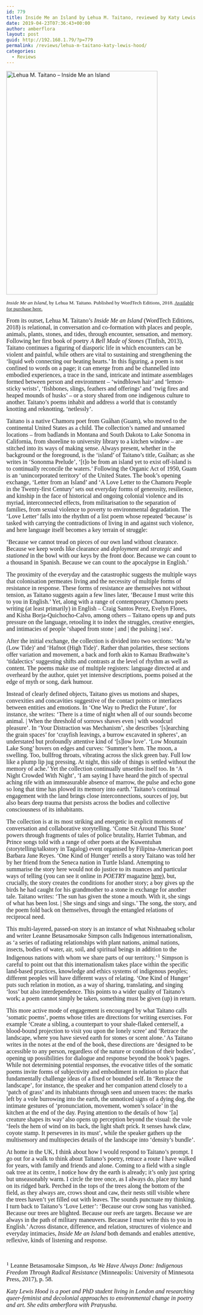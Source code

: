 ```yaml
---
id: 779
title: Inside Me an Island by Lehua M. Taitano, reviewed by Katy Lewis Hood
date: 2019-04-23T07:36:43+00:00
author: amberflora
layout: post
guid: http://192.168.1.79/?p=779
permalink: /reviews/lehua-m-taitano-katy-lewis-hood/
categories:
  - Reviews
---
```

<img loading="lazy" class="wp-image-780 aligncenter" src="http://amberflora.com/wp-content/uploads/2019/04/taitano.jpg" alt="Lehua M. Taitano – Inside Me an Island" width="400" height="592" srcset="https://www.amberflora.com/wp-content/uploads/2019/04/taitano.jpg 3750w, https://www.amberflora.com/wp-content/uploads/2019/04/taitano-203x300.jpg 203w, https://www.amberflora.com/wp-content/uploads/2019/04/taitano-768x1137.jpg 768w, https://www.amberflora.com/wp-content/uploads/2019/04/taitano-692x1024.jpg 692w" sizes="(max-width: 400px) 100vw, 400px" />

<p style="text-align: left;">
  <span style="font-size: 10pt; font-family: georgia, palatino, serif;"><em>Inside Me an Island</em>, by Lehua M. Taitano. Published by WordTech Editions, 2018. <a href="https://www.wordtechweb.com/taitano.html">Available for purchase here.</a></span>
</p>

<span style="font-family: georgia, palatino, serif; font-size: 12pt;">From its outset, Lehua M. Taitano’s <em>Inside Me an Island</em> (WordTech Editions, 2018) is relational, in conversation and co-formation with places and people, animals, plants, stones, and tides, through encounter, sensation, and memory. Following her first book of poetry <em>A Bell Made of Stones</em> (Tinfish, 2013), Taitano continues a figuring of diasporic life in which encounters can be violent and painful, while others are vital to sustaining and strengthening the ‘liquid web connecting our beating hearts.’ In this figuring, a poem is not confined to words on a page; it can emerge from and be channelled into embodied experiences, a trace in the sand, intricate and intimate assemblages formed between person and environment – ‘windblown hair’ and ‘lemon-sticky wrists’, ‘fishbones, slings, feathers and offerings’ and ‘twig fires and heaped mounds of husks’ – or a story shared from one indigenous culture to another. Taitano’s poems inhabit and address a world that is constantly knotting and reknotting, ‘netlessly’.</span>

<span style="font-family: georgia, palatino, serif; font-size: 12pt;">Taitano is a native Chamoru poet from Guåhan (Guam), who moved to the continental United States as a child. The collection’s named and unnamed locations – from badlands in Montana and South Dakota to Lake Sonoma in California, from shoreline to university library to a kitchen window – are stitched into its ways of making sense. Always present, whether in the background or the foreground, is the ‘island’ of Taitano’s title, Guåhan; as she writes in ‘Sononma Prelude’, ‘[t]o be from an island yet to exist off-island is to continually reconcile the waters.’ Following the Organic Act of 1950, Guam is an ‘unincorporated territory’ of the United States. The book’s opening exchange, ‘Letter from an Island’ and ‘A Love Letter to the Chamoru People in the Twenty-first Century’ sets out everyday forms of generosity, resilience, and kinship in the face of historical and ongoing colonial violence and its myriad, interconnected effects, from militarisation to the separation of families, from sexual violence to poverty to environmental degradation. The ‘Love Letter’ falls into the rhythm of a list poem whose repeated ‘because’ is tasked with carrying the contradictions of living in and against such violence, and here language itself becomes a key terrain of struggle:</span>

<span style="font-family: georgia, palatino, serif; font-size: 12pt;">‘Because we cannot tread on pieces of our own land without clearance. Because we keep words like clearance and <em>deployment</em> and <em>strategic</em> and <em>stationed</em> in the bowl with our keys by the front door. Because we can count to a thousand in Spanish. Because we can count to the apocalypse in English.’</span>

<span style="font-family: georgia, palatino, serif; font-size: 12pt;">The proximity of the everyday and the catastrophic suggests the multiple ways that colonisation permeates living and the necessity of multiple forms of resistance in response. These forms of resistance are themselves not without tension, as Taitano suggests again a few lines later, ‘Because I must write this to you in English.’ Yet, along with a range of contemporary Chamoru poets writing (at least primarily) in English – Craig Santos Perez, Evelyn Flores, and Kisha Borja-Quichocho-Calvo, among others – Taitano opens up and puts pressure on the language, retooling it to index the struggles, creative energies, and intimacies of people ‘shaped from stone | and | the pulsing | sea’.</span>

<span style="font-family: georgia, palatino, serif; font-size: 12pt;">After the initial exchange, the collection is divided into two sections: ‘Ma’te (Low Tide)’ and ‘Hafnot (High Tide)’. Rather than polarities, these sections offer variation and movement, a back and forth akin to Kamau Brathwaite’s ‘tidalectics’ suggesting shifts and contrasts at the level of rhythm as well as content. The poems make use of multiple registers: language directed at and overheard by the author, quiet yet intensive descriptions, poems poised at the edge of myth or song, dark humour.</span>

<span style="font-family: georgia, palatino, serif; font-size: 12pt;">Instead of clearly defined objects, Taitano gives us motions and shapes, convexities and concavities suggestive of the contact points or interfaces between entities and emotions. In ‘One Way to Predict the Future’, for instance, she writes: ‘There is a time of night when all of our sounds become animal. | When the threshold of sorrows shaves even | with woodcurl pleasure’. In ‘Your Distraction was Mechanism’, she describes ‘[s]earching the grain spaces’ for ‘crayfish leavings, a burrow excavated in spheres’, an understated but profoundly attentive kind of ‘[s]low love’. ‘Low Mountain Lake Song’ hovers on edges and curves: ‘Summer’s hem. The moon, a swelling. Too, bullfrog throats, vibrating across the slick green bay. Full low like a plump lip jug pressing. At night, this side of things is settled without the memory of ache.’ Yet the collection continually unsettles itself too. In ‘A Night Crowded With Night’, ‘I am saying I have heard the pitch of spectral aching rife with an immeasurable absence of marrow, the pulse and echo gone so long that time has plowed its memory into earth.’ Taitano’s continual engagement with the land brings close interconnections, sources of joy, but also bears deep trauma that persists across the bodies and collective consciousness of its inhabitants.</span>

<span style="font-family: georgia, palatino, serif; font-size: 12pt;">The collection is at its most striking and energetic in explicit moments of conversation and collaborative storytelling. ‘Come Sit Around This Stone’ powers through fragments of tales of police brutality, Harriet Tubman, and Prince songs told with a range of other poets at the Kuwentuhan (storytelling/talkstory in Tagalog) event organised by Filipina-American poet Barbara Jane Reyes. ‘One Kind of Hunger’ retells a story Taitano was told her by her friend from the Seneca nation in Turtle Island. Attempting to summarise the story here would not do justice to its nuances and particular ways of telling (you can see it online in <em>POETRY</em> magazine <a href="https://www.poetryfoundation.org/poetrymagazine/poems/89746/one-kind-of-hunger">here</a>), but, crucially, the story creates the conditions for another story; a boy gives up the birds he had caught for his grandmother to a stone in exchange for another tale. Taitano writes: ‘The sun has given the stone a mouth. With it, she sings of what has been lost. | She sings and sings and sings.’ The song, the story, and the poem fold back on themselves, through the entangled relations of reciprocal need.</span>

<span style="font-family: georgia, palatino, serif; font-size: 12pt;">This multi-layered, passed-on story is an instance of what Nishnaabeg scholar and writer Leanne Betasamosake Simpson calls Indigenous internationalism, as ‘a series of radiating relationships with plant nations, animal nations, insects, bodies of water, air, soil, and spiritual beings in addition to the Indigenous nations with whom we share parts of our territory.’<sup>1</sup> Simpson is careful to point out that this internationalism takes place within the specific land-based practices, knowledge and ethics systems of indigenous peoples; different peoples will have different ways of relating. ‘One Kind of Hunger’ puts such relation in motion, as a way of sharing, translating, and singing ‘loss’ but also interdependence. This points to a wider quality of Taitano’s work; a poem cannot simply be taken, something must be given (up) in return.</span>

<span style="font-family: georgia, palatino, serif; font-size: 12pt;">This more active mode of engagement is encouraged by what Taitano calls ‘somatic poems’, poems whose titles are directions for writing exercises. For example ‘Create a sibling, a counterpart to your shale-flaked centerself, a blood-bound projection to visit you upon the lonely scree’ and ‘Retrace the landscape, where you have sieved earth for stones or scent alone.’ As Taitano writes in the notes at the end of the book, these directions are ‘designed to be accessible to any person, regardless of the nature or condition of their bodies’, opening up possibilities for dialogue and response beyond the book’s pages. While not determining potential responses, the evocative titles of the somatic poems invite forms of subjectivity and embodiment in relation to place that fundamentally challenge ideas of a fixed or bounded self. In ‘Retrace the landscape’, for instance, the speaker and her companion attend closely to a ‘patch of grass’ and its inhabitants through seen and unseen traces: the marks left by a vole burrowing into the earth, the unnoticed signs of a dying dog, the intimate gestures of ‘pronunciation, movement, women’s solace’ in the kitchen at the end of the day. Paying attention to the details of how ‘[a] creature shapes its way’ also opens up perception beyond the visual: the vole ‘feels the hem of wind on its back, the light shaft prick. It senses hawk claw, coyote stamp. It perseveres in its must’, while the speaker gathers up the multisensory and multispecies details of the landscape into ‘density’s bundle’.</span>

<span style="font-family: georgia, palatino, serif; font-size: 12pt;">At home in the UK, I think about how I would respond to Taitano’s prompt. I go out for a walk to think about Taitano’s poetry, retrace a route I have walked for years, with family and friends and alone. Coming to a field with a single oak tree at its centre, I notice how dry the earth is already; it’s only just spring but unseasonably warm. I circle the tree once, as I always do, place my hand on its ridged bark. Perched in the tops of the trees along the bottom of the field, as they always are, crows shout and caw, their nests still visible where the trees haven’t yet filled out with leaves. The sounds punctuate my thinking. I turn back to Taitano’s ‘Love Letter’: ‘Because our crow song has vanished. Because our trees are blighted. Because our reefs are targets. Because we are always in the path of military maneuvers. Because I must write this to you in English.’ Across distance, difference, and relation, structures of violence and everyday intimacies, <em>Inside Me an Island</em> both demands and enables attentive, reflexive, kinds of listening and response.</span>

&nbsp;

<span style="font-family: georgia, palatino, serif; font-size: 12pt;"><sup>1</sup> Leanne Betasamosake Simpson, <em>As We Have Always Done: Indigenous Freedom Through Radical Resistance</em> (Minneapolis: University of Minnesota Press, 2017), p. 58.</span>

<span style="font-family: georgia, palatino, serif; font-size: 12pt;"><em>Katy Lewis Hood is a poet and PhD student living in London and researching queer-feminist and decolonial approaches to environmental change in poetry and art. She edits amberflora with Pratyusha.</em></span>